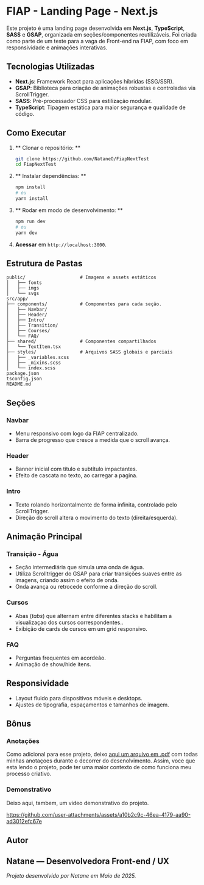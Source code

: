 # FIAP - Landing Page -  Next.js

Este projeto é uma landing page desenvolvida em **Next.js**, **TypeScript**, **SASS** e **GSAP**, organizada em seções/componentes reutilizáveis. Foi criada como parte de um teste para a vaga de Front-end na FIAP, com foco em responsividade e animações interativas.

## Tecnologias Utilizadas

* **Next.js**: Framework React para aplicações híbridas (SSG/SSR).
* **GSAP**: Biblioteca para criação de animações robustas e controladas via ScrollTrigger.
* **SASS**: Pré-processador CSS para estilização modular.
* **TypeScript**: Tipagem estática para maior segurança e qualidade de código.

## Como Executar

1. ** Clonar o repositório: **

   ```bash
   git clone https://github.com/NataneO/FiapNextTest
   cd FiapNextTest
   ```
2. ** Instalar dependências: **

   ```bash
   npm install
   # ou
   yarn install
   ```
3. ** Rodar em modo de desenvolvimento: **

   ```bash
   npm run dev
   # ou
   yarn dev
   ```
4. **Acessar** em `http://localhost:3000`.


## Estrutura de Pastas

```
public/                    # Imagens e assets estáticos
│   ├── fonts
│   ├── imgs
│   └── svgs        
src/app/
├── components/            # Componentes para cada seção. 
│   ├── Navbar/                  
│   ├── Header/
│   ├── Intro/
│   ├── Transition/
│   ├── Courses/
│   └── FAQ/
├── shared/                # Componentes compartilhados
│   └── TextItem.tsx      
├── styles/                # Arquivos SASS globais e parciais
│   ├── _variables.scss
│   ├── _mixins.scss
│   └── index.scss
package.json
tsconfig.json              
README.md
```

## Seções 

### Navbar

* Menu responsivo com logo da FIAP centralizado.
* Barra de progresso que cresce a medida que o scroll avança.

### Header

* Banner inicial com título e subtítulo impactantes.
* Efeito de cascata no texto, ao carregar a pagina.

### Intro

* Texto rolando horizontalmente de forma infinita, controlado pelo ScrollTrigger.
* Direção do scroll altera o movimento do texto (direita/esquerda).


## Animação Principal
### Transição - Água

* Seção intermediária que simula uma onda de água.
* Utiliza Scrolltrigger do GSAP para criar transições suaves entre as imagens, criando assim o efeito de onda.
* Onda avança ou retrocede conforme a direção do scroll.

### Cursos

* Abas (*tabs*) que alternam entre diferentes stacks e habilitam a visualizaçao dos cursos correspondentes..
* Exibição de cards de cursos em um grid responsivo.

### FAQ

* Perguntas frequentes em acordeão.
* Animação de show/hide itens.

## Responsividade

* Layout fluido para dispositivos móveis e desktops.
* Ajustes de tipografia, espaçamentos e tamanhos de imagem.


## Bônus

### Anotações

Como adicional para esse projeto, deixo [aqui um arquivo em .pdf](link) com todas minhas anotaçoes durante o decorrer do desenolvimento. Assim, voce que esta lendo o projeto, pode ter uma maior contexto de como funciona meu processo criativo. 

### Demonstrativo

Deixo aqui, tambem, um video demonstrativo do projeto.


https://github.com/user-attachments/assets/a10b2c9c-46ea-4179-aa90-ad3012efc67e


## Autor

Natane — Desenvolvedora Front-end / UX
---

*Projeto desenvolvido por Natane em Maio de 2025.*
